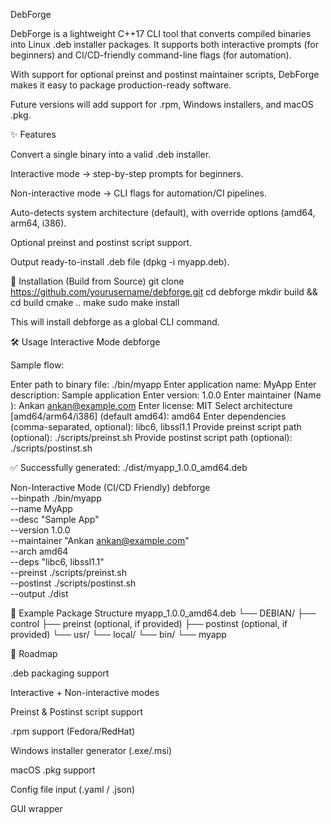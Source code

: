 DebForge

DebForge is a lightweight C++17 CLI tool that converts compiled binaries into Linux .deb installer packages.
It supports both interactive prompts (for beginners) and CI/CD-friendly command-line flags (for automation).

With support for optional preinst and postinst maintainer scripts, DebForge makes it easy to package production-ready software.

Future versions will add support for .rpm, Windows installers, and macOS .pkg.

✨ Features

Convert a single binary into a valid .deb installer.

Interactive mode → step-by-step prompts for beginners.

Non-interactive mode → CLI flags for automation/CI pipelines.

Auto-detects system architecture (default), with override options (amd64, arm64, i386).

Optional preinst and postinst script support.

Output ready-to-install .deb file (dpkg -i myapp.deb).

🚀 Installation (Build from Source)
git clone https://github.com/yourusername/debforge.git
cd debforge
mkdir build && cd build
cmake ..
make
sudo make install


This will install debforge as a global CLI command.

🛠 Usage
Interactive Mode
debforge


Sample flow:

Enter path to binary file: ./bin/myapp
Enter application name: MyApp
Enter description: Sample application
Enter version: 1.0.0
Enter maintainer (Name <email>): Ankan <ankan@example.com>
Enter license: MIT
Select architecture [amd64/arm64/i386] (default amd64): amd64
Enter dependencies (comma-separated, optional): libc6, libssl1.1
Provide preinst script path (optional): ./scripts/preinst.sh
Provide postinst script path (optional): ./scripts/postinst.sh

✅ Successfully generated: ./dist/myapp_1.0.0_amd64.deb

Non-Interactive Mode (CI/CD Friendly)
debforge \
  --binpath ./bin/myapp \
  --name MyApp \
  --desc "Sample App" \
  --version 1.0.0 \
  --maintainer "Ankan <ankan@example.com>" \
  --arch amd64 \
  --deps "libc6, libssl1.1" \
  --preinst ./scripts/preinst.sh \
  --postinst ./scripts/postinst.sh \
  --output ./dist

📂 Example Package Structure
myapp_1.0.0_amd64.deb
└── DEBIAN/
    ├── control
    ├── preinst     (optional, if provided)
    ├── postinst    (optional, if provided)
└── usr/
    └── local/
        └── bin/
            └── myapp

🧪 Roadmap

 .deb packaging support

 Interactive + Non-interactive modes

 Preinst & Postinst script support

 .rpm support (Fedora/RedHat)

 Windows installer generator (.exe/.msi)

 macOS .pkg support

 Config file input (.yaml / .json)

 GUI wrapper
